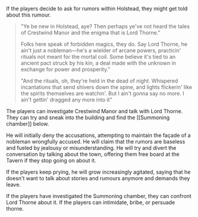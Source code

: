 If the players decide to ask for rumors within Holstead, they might get told about this rumour.

> "Ye be new in Holstead, aye? Then perhaps ye've not heard the tales of Crestwind Manor and the enigma that is Lord Thorne."
> 
>Folks here speak of forbidden magics, they do. Say Lord Thorne, he ain't just a nobleman—he's a wielder of arcane powers, practicin' rituals not meant for the mortal coil. Some believe it's tied to an ancient pact struck by his kin, a deal made with the unknown in exchange for power and prosperity."
>
>"And the rituals, oh, they're held in the dead of night. Whispered incantations that send shivers down the spine, and lights flickerin' like the spirits themselves are watchin'. But I ain't gonna say no more. I ain't gettin' dragged any more into it"


The players can investigate Crestwind Manor and talk with Lord Thorne. They can try and sneak into the building and find the [[Summoning chamber]] below. 

He will initially deny the accusations, attempting to maintain the façade of a nobleman wrongfully accused. He will claim that the rumors are baseless and fueled by jealousy or misunderstanding. He will try and divert the conversation by talking about the town, offering them free board at the Tavern if they stop going on about it. 

If the players keep prying, he will grow increasingly agitated, saying that he doesn't want to talk about stories and rumours anymore and demands they leave.

If the players have investigated the Summoning chamber, they can confront Lord Thorne about it. If the players can intimidate, bribe, or persuade thorne. 



